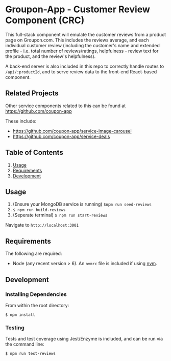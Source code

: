 # Groupon-App - Customer Review Component (CRC)

This full-stack component will emulate the customer reviews from a product page on Groupon.com. This includes the reviews average, and each individual customer review (including the customer's name and extended profile - i.e. total number of reviews/ratings, helpfulness - review text for the product, and the review's helpfulness).

A back-end server is also included in this repo to correctly handle routes to `/api/:productId`, and to serve review data to the front-end React-based component.

## Related Projects

Other service components related to this can be found at https://github.com/coupon-app

These include:
  - https://github.com/coupon-app/service-image-carousel
  - https://github.com/coupon-app/service-deals

## Table of Contents

1. [Usage](#Usage)
1. [Requirements](#requirements)
1. [Development](#development)

## Usage

1. (Ensure your MongoDB service is running) `$npm run seed-reviews`
1. `$ npm run build-reviews`
1. (Seperate terminal) `$ npm run start-reviews`

Navigate to `http://localhost:3001`

## Requirements
The following are required:
- Node (any recent version > 6). An `nvmrc` file is included if using [nvm](https://github.com/creationix/nvm).

## Development

### Installing Dependencies

From within the root directory:

`$ npm install`

### Testing
Tests and test coverage using Jest/Enzyme is included, and can be run via the command line:

`$ npm run test-reviews`
